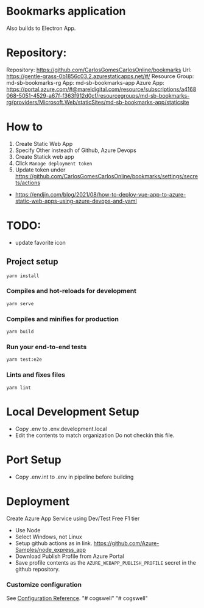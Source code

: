 # Bookmarks application
Also builds to Electron App.

# Repository:
Repository:     https://github.com/CarlosGomesCarlosOnline/bookmarks
Url:            https://gentle-grass-0b1856c03.2.azurestaticapps.net/#/
Resource Group: md-sb-bookmarks-rg
App:            md-sb-bookmarks-app
Azure App:      https://portal.azure.com/#@mareldigital.com/resource/subscriptions/a4168068-5051-4529-a67f-f363f912d0cf/resourcegroups/md-sb-bookmarks-rg/providers/Microsoft.Web/staticSites/md-sb-bookmarks-app/staticsite

# How to
1. Create Static Web App
2. Specify Other insteadh of Github, Azure Devops
3. Create Statick web app
4. Click `Manage deployment token`
5. Update token under https://github.com/CarlosGomesCarlosOnline/bookmarks/settings/secrets/actions

- https://endjin.com/blog/2021/08/how-to-deploy-vue-app-to-azure-static-web-apps-using-azure-devops-and-yaml


# TODO:
- update favorite icon

## Project setup
```
yarn install
```

### Compiles and hot-reloads for development
```
yarn serve
```

### Compiles and minifies for production
```
yarn build
```

### Run your end-to-end tests
```
yarn test:e2e
```

### Lints and fixes files
```
yarn lint
```

# Local Development Setup
- Copy .env to .env.development.local
- Edit the contents to match organization
Do not checkin this file.

# Port Setup
- Copy .env.int to .env in pipeline before building

# Deployment
Create Azure App Service using Dev/Test Free F1 tier
- Use Node
- Select Windows, not Linux
- Setup github actions as in link. https://github.com/Azure-Samples/node_express_app
- Download Publish Profile from Azure Portal
- Save profile  contents as the `AZURE_WEBAPP_PUBLISH_PROFILE` secret in the github repository.

### Customize configuration
See [Configuration Reference](https://cli.vuejs.org/config/).
"# cogswell"
"# cogswell"
